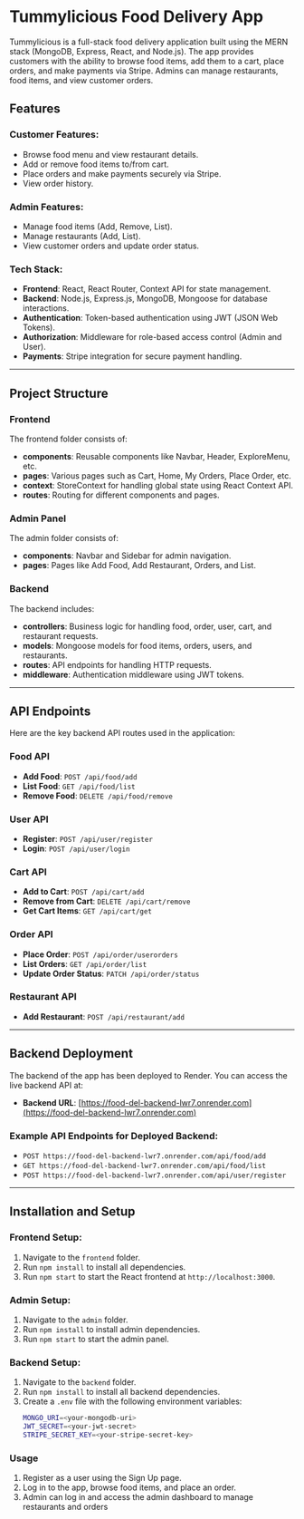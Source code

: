 # Tummylicious Food Delivery App

Tummylicious is a full-stack food delivery application built using the MERN stack (MongoDB, Express, React, and Node.js). The app provides customers with the ability to browse food items, add them to a cart, place orders, and make payments via Stripe. Admins can manage restaurants, food items, and view customer orders.

## Features

### Customer Features:
- Browse food menu and view restaurant details.
- Add or remove food items to/from cart.
- Place orders and make payments securely via Stripe.
- View order history.
  
### Admin Features:
- Manage food items (Add, Remove, List).
- Manage restaurants (Add, List).
- View customer orders and update order status.
  
### Tech Stack:
- **Frontend**: React, React Router, Context API for state management.
- **Backend**: Node.js, Express.js, MongoDB, Mongoose for database interactions.
- **Authentication**: Token-based authentication using JWT (JSON Web Tokens).
- **Authorization**: Middleware for role-based access control (Admin and User).
- **Payments**: Stripe integration for secure payment handling.
  
---

## Project Structure

### Frontend
The frontend folder consists of:
- **components**: Reusable components like Navbar, Header, ExploreMenu, etc.
- **pages**: Various pages such as Cart, Home, My Orders, Place Order, etc.
- **context**: StoreContext for handling global state using React Context API.
- **routes**: Routing for different components and pages.
  
### Admin Panel
The admin folder consists of:
- **components**: Navbar and Sidebar for admin navigation.
- **pages**: Pages like Add Food, Add Restaurant, Orders, and List.

### Backend
The backend includes:
- **controllers**: Business logic for handling food, order, user, cart, and restaurant requests.
- **models**: Mongoose models for food items, orders, users, and restaurants.
- **routes**: API endpoints for handling HTTP requests.
- **middleware**: Authentication middleware using JWT tokens.

---

## API Endpoints

Here are the key backend API routes used in the application:

### Food API
- **Add Food**: `POST /api/food/add`
- **List Food**: `GET /api/food/list`
- **Remove Food**: `DELETE /api/food/remove`

### User API
- **Register**: `POST /api/user/register`
- **Login**: `POST /api/user/login`

### Cart API
- **Add to Cart**: `POST /api/cart/add`
- **Remove from Cart**: `DELETE /api/cart/remove`
- **Get Cart Items**: `GET /api/cart/get`

### Order API
- **Place Order**: `POST /api/order/userorders`
- **List Orders**: `GET /api/order/list`
- **Update Order Status**: `PATCH /api/order/status`

### Restaurant API
- **Add Restaurant**: `POST /api/restaurant/add`

---

## Backend Deployment
The backend of the app has been deployed to Render. You can access the live backend API at:

- **Backend URL**: [https://food-del-backend-lwr7.onrender.com](https://food-del-backend-lwr7.onrender.com)

### Example API Endpoints for Deployed Backend:
- `POST https://food-del-backend-lwr7.onrender.com/api/food/add`
- `GET https://food-del-backend-lwr7.onrender.com/api/food/list`
- `POST https://food-del-backend-lwr7.onrender.com/api/user/register`

---

## Installation and Setup

### Frontend Setup:
1. Navigate to the `frontend` folder.
2. Run `npm install` to install all dependencies.
3. Run `npm start` to start the React frontend at `http://localhost:3000`.

### Admin Setup:
1. Navigate to the `admin` folder.
2. Run `npm install` to install admin dependencies.
3. Run `npm start` to start the admin panel.

### Backend Setup:
1. Navigate to the `backend` folder.
2. Run `npm install` to install all backend dependencies.
3. Create a `.env` file with the following environment variables:
   ```bash
   MONGO_URI=<your-mongodb-uri>
   JWT_SECRET=<your-jwt-secret>
   STRIPE_SECRET_KEY=<your-stripe-secret-key>
### Usage
1. Register as a user using the Sign Up page.
2. Log in to the app, browse food items, and place an order.
3. Admin can log in and access the admin dashboard to manage restaurants and orders
